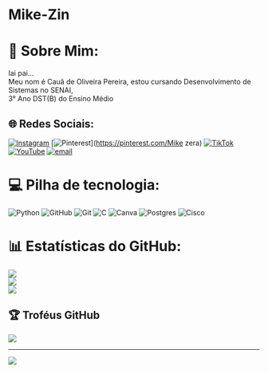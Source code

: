 # Mike-Zin

# 💫 Sobre Mim:
Iai pai...<br>Meu nom é Cauã de Oliveira Pereira, estou cursando Desenvolvimento de Sistemas no SENAI,<br>3° Ano DST(B) do Ensino Médio


## 🌐 Redes Sociais:
[![Instagram](https://img.shields.io/badge/Instagram-%23E4405F.svg?logo=Instagram&logoColor=white)](https://instagram.com/c1aua) [![Pinterest](https://img.shields.io/badge/Pinterest-%23E60023.svg?logo=Pinterest&logoColor=white)](https://pinterest.com/Mike zera) [![TikTok](https://img.shields.io/badge/TikTok-%23000000.svg?logo=TikTok&logoColor=white)](https://tiktok.com/@Cauazin) [![YouTube](https://img.shields.io/badge/YouTube-%23FF0000.svg?logo=YouTube&logoColor=white)](https://youtube.com/@Mike) [![email](https://img.shields.io/badge/Email-D14836?logo=gmail&logoColor=white)](mailto:caua.oliveira.pereira18@gmai.com) 

# 💻 Pilha de tecnologia:
![Python](https://img.shields.io/badge/python-3670A0?style=for-the-badge&logo=python&logoColor=ffdd54) ![GitHub](https://img.shields.io/badge/github-%23121011.svg?style=for-the-badge&logo=github&logoColor=white) ![Git](https://img.shields.io/badge/git-%23F05033.svg?style=for-the-badge&logo=git&logoColor=white) ![C](https://img.shields.io/badge/c-%2300599C.svg?style=for-the-badge&logo=c&logoColor=white) ![Canva](https://img.shields.io/badge/Canva-%2300C4CC.svg?style=for-the-badge&logo=Canva&logoColor=white) ![Postgres](https://img.shields.io/badge/postgres-%23316192.svg?style=for-the-badge&logo=postgresql&logoColor=white) ![Cisco](https://img.shields.io/badge/cisco-%23049fd9.svg?style=for-the-badge&logo=cisco&logoColor=black)
# 📊 Estatísticas do GitHub:
![](https://github-readme-stats.vercel.app/api?username=Mike-Zin&theme=dark&hide_border=false&include_all_commits=true&count_private=true)<br/>
![](https://nirzak-streak-stats.vercel.app/?user=Mike-Zin&theme=dark&hide_border=false)<br/>
![](https://github-readme-stats.vercel.app/api/top-langs/?username=Mike-Zin&theme=dark&hide_border=false&include_all_commits=true&count_private=true&layout=compact)

## 🏆 Troféus GitHub
![](https://github-profile-trophy.vercel.app/?username=Mike-Zin&theme=radical&no-frame=false&no-bg=false&margin-w=4)

---
[![](https://visitcount.itsvg.in/api?id=Mike-Zin&icon=6&color=4)](https://visitcount.itsvg.in)

<!-- Proudly created with GPRM ( https://gprm.itsvg.in ) -->

